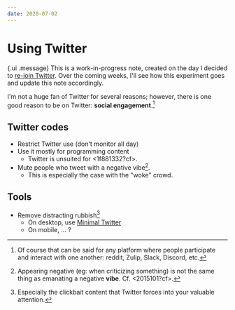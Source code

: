 ```yaml
---
date: 2020-07-02
---
```


# Using Twitter

{.ui .message}
This is a work-in-progress note, created on the day I decided to [re-join Twitter](https://twitter.com/sridca). Over the coming weeks, I'll see how this experiment goes and update this note accordingly.

I'm not a huge fan of Twitter for several reasons; however, there is one good reason to be on Twitter: **social engagement**.[^not-just-twitter]

[^not-just-twitter]: Of course that can be said for any platform where people participate and interact with one another: reddit, Zulip, Slack, Discord, etc.

## Twitter codes

- Restrict Twitter use (don't monitor all day)
- Use it mostly for programming content 
  - Twitter is unsuited for <1f881332?cf>.
- Mute people who tweet with a negative vibe[^vibe].
  - This is especially the case with the "woke" crowd.

[^vibe]: Appearing negative (eg: when criticizing something) is not the same thing as emanating a negative **vibe**. Cf. <2015101?cf>. 

## Tools

- Remove distracting rubbish[^clickbait]
  - On desktop, use [Minimal Twitter](https://github.com/thomaswang/minimal-twitter)
  - On mobile, ... ?

[^clickbait]: Especially the clickbait content that Twitter forces into your valuable attention.
